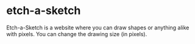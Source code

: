 # etch-a-sketch

Etch-a-Sketch is a website where you can draw shapes or anything alike with pixels.
You can change the drawing size (in pixels).
